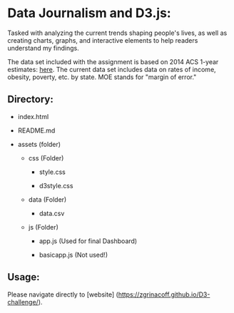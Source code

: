 # Data Journalism and D3.js:

Tasked with analyzing the current trends shaping people's lives, as well as creating charts, graphs, and interactive elements to help readers understand my findings. 

The data set included with the assignment is based on 2014 ACS 1-year estimates: [here](https://factfinder.census.gov/faces/nav/jsf/pages/searchresults.xhtml). The current data set includes data on rates of income, obesity, poverty, etc. by state. MOE stands for "margin of error."

## Directory:

* index.html

* README.md

* assets (folder)

  * css (Folder)
  
    * style.css
    
    * d3style.css
    
  * data (Folder)
  
    * data.csv
    
  * js (Folder)
  
    * app.js (Used for final Dashboard)
    
    * basicapp.js (Not used!)
    
## Usage:

Please navigate directly to [website] (https://zgrinacoff.github.io/D3-challenge/).
